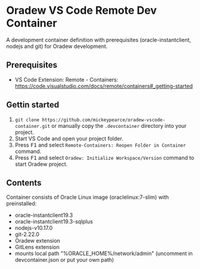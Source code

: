 # Oradew VS Code Remote Dev Container

A development container definition with prerequisites (oracle-instantclient, nodejs and git) for Oradew development.

## Prerequisites
- VS Code Extension: Remote - Containers: https://code.visualstudio.com/docs/remote/containers#_getting-started

## Gettin started

1. `git clone https://github.com/mickeypearce/oradew-vscode-container.git` or manually copy the `.devcontainer` directory into your project.
2. Start VS Code and open your project folder.
3. Press <kbd>F1</kbd> and select `Remote-Containers: Reopen Folder in Container` command.
4. Press <kbd>F1</kbd> and select `Oradew: Initialize Workspace/Version` command to start Oradew project.


## Contents

Container consists of Oracle Linux image (oraclelinux:7-slim) with preinstalled:

- oracle-instantclient19.3
- oracle-instantclient19.3-sqlplus
- nodejs-v10.17.0
- git-2.22.0
- Oradew extension
- GitLens extension
- mounts local path "%ORACLE_HOME%/network/admin" (uncomment in devcontainer.json or put your own path)

